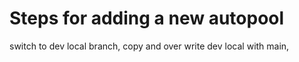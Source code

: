 # Steps for adding a new autopool

switch to dev local branch, copy and over write dev local with main,

